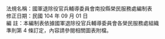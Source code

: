 法規名稱：國軍退除役官兵輔導委員會南投縣榮民服務處編制表  
修正日期：民國 104 年 09 月 01 日  
編 註：本編制表依據國軍退除役官兵輔導委員會各榮民服務處組織  
準則第 4 條訂定，內容請參閱相關圖表附檔。  


